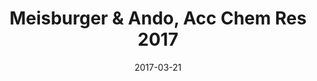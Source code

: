 ---
title: Meisburger & Ando, Acc Chem Res 2017
date: 2017-03-21
categories: 
  - first author
  - diffuse scattering

ref-title: "Correlated Motions from Crystallography beyond Diffraction"
ref-authors: "Meisburger SP, Ando N"
ref-journal: "Acc. Chem. Res."
ref-volume: "50(3)"
ref-pages: "580–3"
ref-year: 2017
ref-doi: 10.1021/acs.accounts.6b00562
ref-pmid: 28945428
---